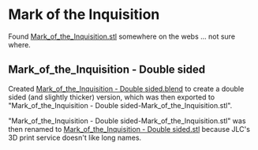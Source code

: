 Mark of the Inquisition
=======================

Found [Mark_of_the_Inquisition.stl](Mark_of_the_Inquisition.stl) somewhere on the webs ... not sure where.

Mark_of_the_Inquisition - Double sided
--------------------------------------

Created [Mark_of_the_Inquisition - Double sided.blend](Mark_of_the_Inquisition%20-%20Double%20sided.blend) to create a double sided (and slightly thicker) version, which was then exported to "Mark_of_the_Inquisition - Double sided-Mark_of_the_Inquisition.stl".

"Mark_of_the_Inquisition - Double sided-Mark_of_the_Inquisition.stl" was then renamed to [Mark_of_the_Inquisition - Double sided.stl](Mark_of_the_Inquisition%20-%20Double%20sided.stl) because JLC's 3D print service doesn't like long names.
